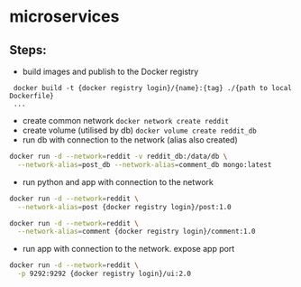# microservices

## Steps:
- build images and publish to the Docker registry
```
 docker build -t {docker registry login}/{name}:{tag} ./{path to local Dockerfile}
 ...
 ```
- create common network `docker network create reddit`
- create volume (utilised by db) `docker volume create reddit_db`
- run db with connection to the network (alias also created)
```bash
docker run -d --network=reddit -v reddit_db:/data/db \
  --network-alias=post_db --network-alias=comment_db mongo:latest
```
- run python and app with connection to the network
```bash
docker run -d --network=reddit \
  --network-alias=post {docker registry login}/post:1.0

docker run -d --network=reddit \
  --network-alias=comment {docker registry login}/comment:1.0
```

- run app with connection to the network. expose app port
```bash
docker run -d --network=reddit \
  -p 9292:9292 {docker registry login}/ui:2.0
```
